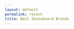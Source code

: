 ```yaml
---
layout: default
permalink: recent
title: Best Skateboard Brands
---
```



<html>
<head>
    <title>Skatepark Cards</title>
    <style>
        /* CSS code */
        .card {
            border: 1px solid #ccc;
            border-radius: 5px;
            margin: 10px;
            padding: 10px;
            box-shadow: 0 4px 8px 0 rgba(0, 0, 0, 0.2);
            background-color: #f9f9f9;
        }
    </style>
</head>
<body>
    <div id="skatepark-cards">
        <!-- Cards will be dynamically added here -->
    </div>
    <script>
        document.addEventListener("DOMContentLoaded", function () {
    const skateparkCardsContainer = document.getElementById("skatepark-cards");
    // Define the request options
    const requestOptions = {
        method: 'GET', // Change the method to GET
        mode: 'cors',
        cache: 'no-cache',
        credentials: 'include',
        headers: {
            "Access-Control-Allow-Credentials": "true",
            "Access-Control-Allow-Origin": "*",
        },
    };
    // Use the fetch function with the modified request options
    fetch("https://y2kcoders.stu.nighthawkcodingsociety.com/api/skatepark/", requestOptions)
        .then(response => response.json())
        .then(data => {
            data.forEach(skatepark => {
                const card = document.createElement("div");
                card.className = "card";
                card.innerHTML = `
                    <h3>Skatepark Name: ${skatepark.skateparkName}</h3>
                    <p>Author: ${skatepark.author}</p>
                    <p>Title: ${skatepark.title}</p>
                    <p>Address: ${skatepark.address}</p>
                    <p>Star Rating: ${skatepark.starRating}</p>
                    <p>Description: ${skatepark.description}</p>
                    <p>Total Likes: ${skatepark.totalLikes}</p>
                `;
                skateparkCardsContainer.appendChild(card);
            });
        })
        .catch(error => console.error("Error fetching data:", error));
});
    </script>
</body>
</html>


